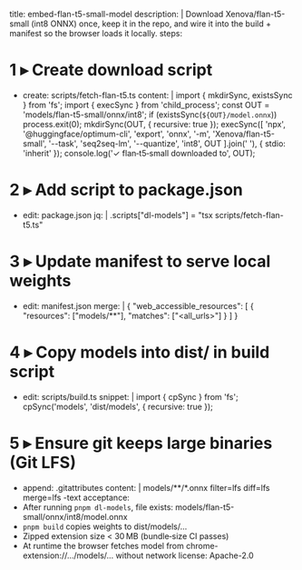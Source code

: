 title: embed-flan-t5-small-model
description: |
  Download Xenova/flan-t5-small (int8 ONNX) once, keep it in the repo, and
  wire it into the build + manifest so the browser loads it locally.
steps:
  # 1 ▸ Create download script
  - create: scripts/fetch-flan-t5.ts
    content: |
      import { mkdirSync, existsSync } from 'fs';
      import { execSync } from 'child_process';
      const OUT = 'models/flan-t5-small/onnx/int8';
      if (existsSync(`${OUT}/model.onnx`)) process.exit(0);
      mkdirSync(OUT, { recursive: true });
      execSync([
        'npx',
        '@huggingface/optimum-cli',
        'export',
        'onnx',
        '-m', 'Xenova/flan-t5-small',
        '--task', 'seq2seq-lm',
        '--quantize', 'int8',
        OUT
      ].join(' '), { stdio: 'inherit' });
      console.log('✓ flan‑t5‑small downloaded to', OUT);
  # 2 ▸ Add script to package.json
  - edit: package.json
    jq: |
      .scripts["dl-models"] = "tsx scripts/fetch-flan-t5.ts"
  # 3 ▸ Update manifest to serve local weights
  - edit: manifest.json
    merge: |
      {
        "web_accessible_resources": [
          {
            "resources": ["models/**"],
            "matches": ["<all_urls>"]
          }
        ]
      }
  # 4 ▸ Copy models into dist/ in build script
  - edit: scripts/build.ts
    snippet: |
      import { cpSync } from 'fs';
      cpSync('models', 'dist/models', { recursive: true });
  # 5 ▸ Ensure git keeps large binaries (Git LFS)
  - append: .gitattributes
    content: |
      models/**/*.onnx filter=lfs diff=lfs merge=lfs -text
acceptance:
  - After running `pnpm dl-models`, file exists: models/flan-t5-small/onnx/int8/model.onnx
  - `pnpm build` copies weights to dist/models/…
  - Zipped extension size < 30 MB (bundle‑size CI passes)
  - At runtime the browser fetches model from chrome-extension://…/models/… without network
license: Apache-2.0